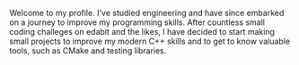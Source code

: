 Welcome to my profile. I've studied engineering and have since embarked on a journey to improve my programming skills. After countless small coding challeges on edabit and the likes, I have decided to start making small projects to improve my modern C++ skills and to get to know valuable tools, such as CMake and testing libraries.
